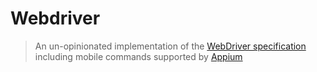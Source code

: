 Webdriver
=========

> An un-opinionated implementation of the [WebDriver specification](https://w3c.github.io/webdriver/webdriver-spec.html) including mobile commands supported by [Appium](http://appium.io/)
